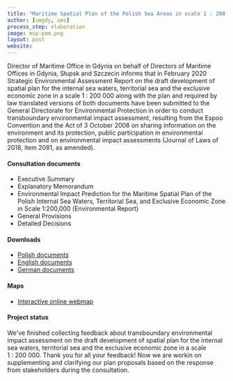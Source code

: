 ```yaml
---
title: "Maritime Spatial Plan of the Polish Sea Areas in scale 1 : 200 000"
author: [umgdy, ums]
process_step: elaboration
image: msp-pom.png
layout: post
website: 
---
```


Director of Maritime Office in Gdynia on behalf of Directors of Maritime Offices in Gdynia, Słupsk and Szczecin
informs that in February 2020 Strategic Environmental Assessment Report on the draft development of spatial plan 
for the internal sea waters, territorial sea and the exclusive economic zone in a scale 1&nbsp;:&nbsp;200&nbsp;000 
along with the plan and required by law translated versions of both documents have been submitted 
to the General Directorate for Environmental Protection in order to conduct transboundary environmental impact assessment, 
resulting from the Espoo Convention and the Act of 3 October 2008 on sharing information on the environment and its protection, 
public participation in environmental protection and on environmental impact assessments 
(Journal of Laws of 2018, item 2081, as amended).


#### Consultation documents

- Executive Summary
- Explanatory Memorandum
- Environmental Impact Prediction for the Maritime Spatial Plan of the Polish Internal Sea Waters, Territorial Sea, and Exclusive Economic Zone
in Scale 1:200,000 (Environmental Report)
- General Provisions
- Detailed Decisions

#### Downloads

- [Polish documents](https://github.com/polishmsp/polish-sea-areas/releases/download/v3.0.0-espoo/msp-polish-sea-areas-pl.zip)
- [English documents](https://github.com/polishmsp/polish-sea-areas/releases/download/v3.0.0-espoo/msp-polish-sea-areas-en.zip)
- [German documents](https://github.com/polishmsp/polish-sea-areas/releases/download/v3.0.0-espoo/msp-polish-sea-areas-de.zip)

#### Maps

- [Interactive online webmap](https://mapy.umgdy.gov.pl/pzp/apps/webappviewer/index.html?id=0540604136b54738b1e0494c40f297ab)

#### Project status

We've finished collecting feedback about transboundary environmental impact assessment on the draft development of spatial plan 
for the internal sea waters, territorial sea and the exclusive economic zone in a scale 1&nbsp;:&nbsp;200&nbsp;000. 
Thank you for all your feedback! Now we are workin on supplementing and clarifying our plan proposals based on the response 
from stakeholders during the consultation. 


